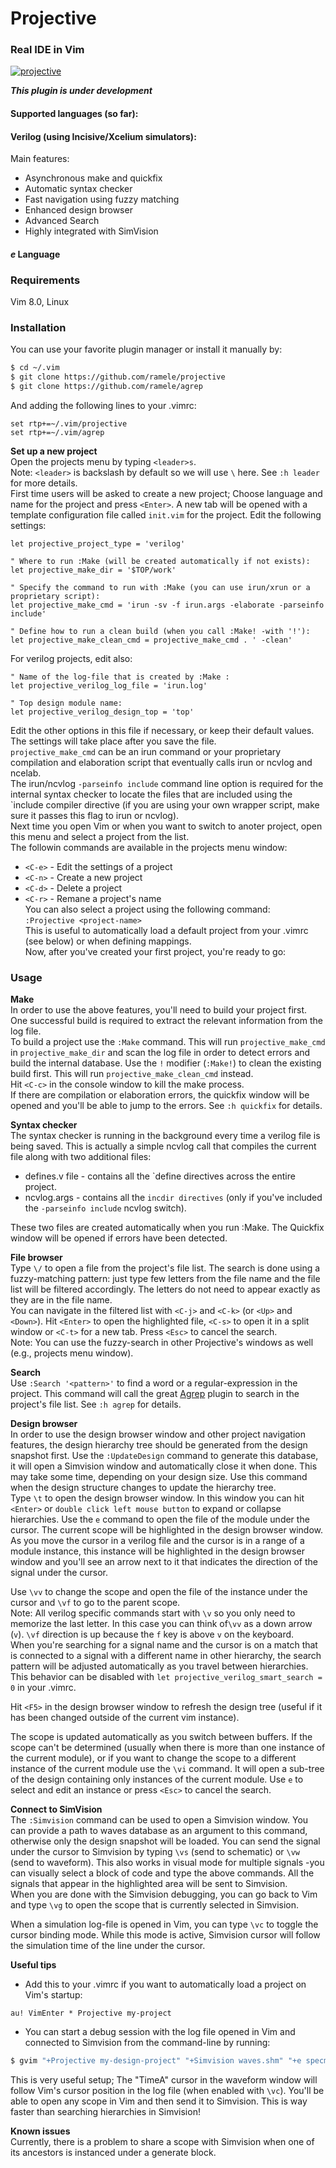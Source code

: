 # Projective
### Real IDE in Vim

[![projective](https://i.imgur.com/vxuDYQq.png)](https://youtu.be/BIEKhAvUzSA)

_**This plugin is under development**_

#### Supported languages (so far):

#### Verilog (using Incisive/Xcelium simulators):
Main features:
* Asynchronous make and quickfix
* Automatic syntax checker
* Fast navigation using fuzzy matching
* Enhanced design browser
* Advanced Search
* Highly integrated with SimVision
#### _e_ Language

### Requirements
Vim 8.0, Linux

### Installation
You can use your favorite plugin manager or install it manually by:
```sh
$ cd ~/.vim
$ git clone https://github.com/ramele/projective
$ git clone https://github.com/ramele/agrep
```
And adding the following lines to your .vimrc:
```viml
set rtp+=~/.vim/projective
set rtp+=~/.vim/agrep
```

**Set up a new project**  
Open the projects menu by typing `<leader>s`.  
Note: `<leader>` is backslash by default so we will use `\` here. See `:h leader` for more details.  
First time users will be asked to create a new project; Choose language and name for the project and press `<Enter>`. A new tab will be opened with a template configuration file called `init.vim` for the project. Edit the following settings:
```viml
let projective_project_type = 'verilog'

" Where to run :Make (will be created automatically if not exists):
let projective_make_dir = '$TOP/work'

" Specify the command to run with :Make (you can use irun/xrun or a proprietary script):
let projective_make_cmd = 'irun -sv -f irun.args -elaborate -parseinfo include'

" Define how to run a clean build (when you call :Make! -with '!'):
let projective_make_clean_cmd = projective_make_cmd . ' -clean'
```
For verilog projects, edit also:
```viml
" Name of the log-file that is created by :Make :
let projective_verilog_log_file = 'irun.log'

" Top design module name:
let projective_verilog_design_top = 'top'
```
Edit the other options in this file if necessary, or keep their default values. The settings will take place after you save the file.  
`projective_make_cmd` can be an irun command or your proprietary compilation and elaboration script that eventually calls irun or ncvlog and ncelab.  
The irun/ncvlog `-parseinfo include` command line option is required for the internal syntax checker to locate the files that are included using the `include compiler directive (if you are using your own wrapper script, make sure it passes this flag to irun or ncvlog).  
Next time you open Vim or when you want to switch to anoter project, open this menu and select a project from the list.  
The followin commands are available in the projects menu window:  
* `<C-e>` - Edit the settings of a project  
* `<C-n>` - Create a new project  
* `<C-d>` - Delete a project  
* `<C-r>` - Remane a project's name  
You can also select a project using the following command:  
`:Projective <project-name>`  
This is useful to automatically load a default project from your .vimrc (see below) or when defining mappings.  
Now, after you've created your first project, you're ready to go:  

### Usage

**Make**  
In order to use the above features, you'll need to build your project first. One successful build is required to extract the relevant information from the log file.  
To build a project use the `:Make` command. This will run `projective_make_cmd` in `projective_make_dir` and scan the log file in order to detect errors and build the internal database. Use the `!` modifier (`:Make!`) to clean the existing build first. This will run `projective_make_clean_cmd` instead.  
Hit `<C-c>` in the console window to kill the make process.  
If there are compilation or elaboration errors, the quickfix window will be opened and you'll be able to jump to the errors. See `:h quickfix` for details.

**Syntax checker**  
The syntax checker is running in the background every time a verilog file is being saved. This is actually a simple ncvlog call that compiles the current file along with two additional files:  
* defines.v file - contains all the `define directives across the entire project.  
* ncvlog.args -  contains all the `incdir directives` (only if you've included the `-parseinfo include` ncvlog switch).  

These two files are created automatically when you run :Make. The Quickfix window will be opened if errors have been detected.

**File browser**  
 Type `\/` to open a file from the project's file list. The search is done using a fuzzy-matching pattern: just type few letters from the file name and the file list will be filtered accordingly. The letters do not need to appear exactly as they are in the file name.  
You can navigate in the filtered list with `<C-j>` and `<C-k>` (or `<Up>` and `<Down>`). Hit `<Enter>` to open the highlighted file, `<C-s>` to open it in a split window or `<C-t>` for a new tab. Press `<Esc>` to cancel the search.  
Note: You can use the fuzzy-search in other Projective's windows as well (e.g., projects menu window).

**Search**  
Use `:Search '<pattern>'` to find a word or a regular-expression in the project. This command will call the great [Agrep](https://github.com/ramele/agrep) plugin to search in the project's file list. See `:h agrep` for details.  

**Design browser**  
In order to use the design browser window and other project navigation features, the design hierarchy tree should be generated from the design snapshot first. Use the `:UpdateDesign` command to generate this database, it will open a Simvision window and automatically close it when done. This may take some time, depending on your design size. Use this command when the design structure changes to update the hierarchy tree.  
Type `\t` to open the design browser window. In this window you can hit `<Enter>` or `double click left mouse button` to expand or collapse hierarchies. Use the `e` command to open the file of the module under the cursor. The current scope will be highlighted in the design browser window.  
As you move the cursor in a verilog file and the cursor is in a range of a module instance, this instance will be highlighted in the design browser window and you'll see an arrow next to it that indicates the direction of the signal under the cursor.  

Use `\vv` to change the scope and open the file of the instance under the cursor and `\vf` to go to the parent scope.  
Note: All verilog specific commands start with `\v` so you only need to memorize the last letter. In this case you can think of`\vv` as a down arrow (`v`). `\vf` direction is up because the `f` key is above `v` on the keyboard.  
When you're searching for a signal name and the cursor is on a match that is connected to a signal with a different name in other hierarchy, the search pattern will be adjusted automatically as you travel between hierarchies. This behavior can be disabled with `let projective_verilog_smart_search = 0` in your .vimrc.  

Hit `<F5>` in the design browser window to refresh the design tree (useful if it has been changed outside of the current vim instance).  

The scope is updated automatically as you switch between buffers. If the scope can't be determined (usually when there is more than one instance of the current module), or if you want to change the scope to a different instance of the current module use the `\vi` command. It will open a sub-tree of the design containing only instances of the current module. Use `e` to select and edit an instance or press `<Esc>` to cancel the search.  

**Connect to SimVision**  
The `:Simvision` command can be used to open a Simvision window. You can provide a path to waves database as an argument to this command, otherwise only the design snapshot will be loaded. You can send the signal under the cursor to Simvision by typing `\vs` (send to schematic) or `\vw` (send to waveform). This also works in visual mode for multiple signals -you can visually select a block of code and type the above commands. All the signals that appear in the highlighted area will be sent to Simvision.  
When you are done with the Simvision debugging, you can go back to Vim and type `\vg` to open the scope that is currently selected in Simvision.  

When a simulation log-file is opened in Vim, you can type `\vc` to toggle the cursor binding mode. While this mode is active, Simvision cursor will follow the simulation time of the line under the cursor.  

**Useful tips**  
* Add this to your .vimrc if you want to automatically load a project on Vim's startup:
```viml
au! VimEnter * Projective my-project
```
* You can start a debug session with the log file opened in Vim and connected to Simvision from the command-line by running:
```sh
$ gvim "+Projective my-design-project" "+Simvision waves.shm" "+e specman.elog" "+norm \t"
```
This is very useful setup; The "TimeA" cursor in the waveform window will follow Vim's cursor position in the log file (when enabled with `\vc`). You'll be able to open any scope in Vim and then send it to Simvision. This is way faster than searching hierarchies in Simvision!  

**Known issues**  
Currently, there is a problem to share a scope with Simvision when one of its ancestors is instanced under a generate block.
